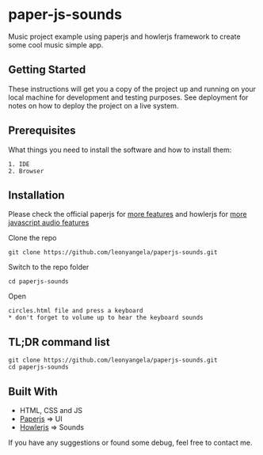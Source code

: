 # paper-js-sounds

Music project example using paperjs and howlerjs framework to create some cool music simple app.

## Getting Started
These instructions will get you a copy of the project up and running on your local machine for development and testing purposes. See deployment for notes on how to deploy the project on a live system.

## Prerequisites
What things you need to install the software and how to install them:
```
1. IDE
2. Browser
```

## Installation
Please check the official paperjs for [more features](http://paperjs.org/features/) and howlerjs for [more javascript audio features](https://howlerjs.com/)

Clone the repo
```
git clone https://github.com/leonyangela/paperjs-sounds.git
```
Switch to the repo folder
```
cd paperjs-sounds
```

Open 
```
circles.html file and press a keyboard 
* don't forget to volume up to hear the keyboard sounds
```

## TL;DR command list
```
git clone https://github.com/leonyangela/paperjs-sounds.git
cd paperjs-sounds
```

## Built With
* HTML, CSS and JS
* [Paperjs](http://paperjs.org/) => UI
* [Howlerjs](https://howlerjs.com/) => Sounds

If you have any suggestions or found some debug, feel free to contact me.